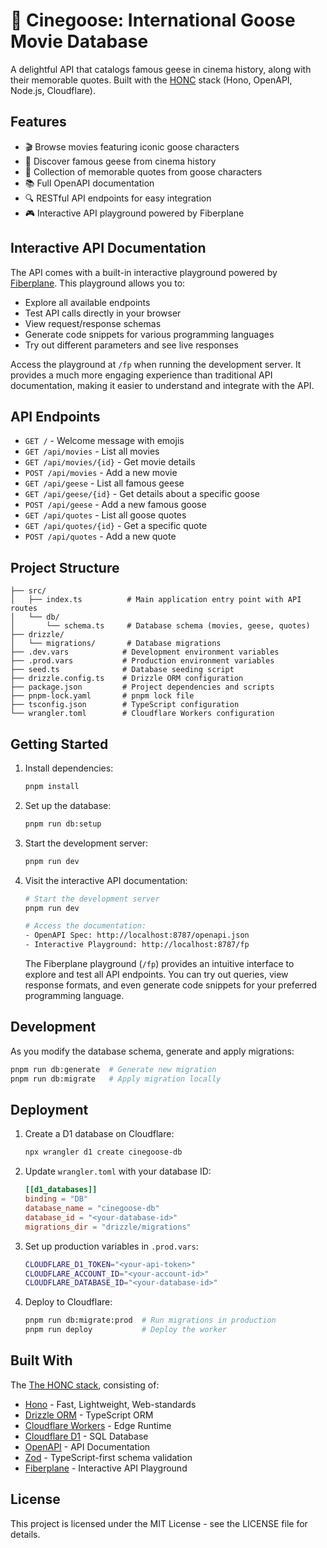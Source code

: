 # 🪿 Cinegoose: International Goose Movie Database

A delightful API that catalogs famous geese in cinema history, along with their memorable quotes. Built with the [HONC](https://honc.dev/) stack (Hono, OpenAPI, Node.js, Cloudflare).

## Features

- 🎬 Browse movies featuring iconic goose characters
- 🪿 Discover famous geese from cinema history
- 💬 Collection of memorable quotes from goose characters
- 📚 Full OpenAPI documentation
- 🔍 RESTful API endpoints for easy integration
- 🎮 Interactive API playground powered by Fiberplane

## Interactive API Documentation

The API comes with a built-in interactive playground powered by [Fiberplane](https://fiberplane.com/). This playground allows you to:

- Explore all available endpoints
- Test API calls directly in your browser
- View request/response schemas
- Generate code snippets for various programming languages
- Try out different parameters and see live responses

Access the playground at `/fp` when running the development server. It provides a much more engaging experience than traditional API documentation, making it easier to understand and integrate with the API.

## API Endpoints

- `GET /` - Welcome message with emojis
- `GET /api/movies` - List all movies
- `GET /api/movies/{id}` - Get movie details
- `POST /api/movies` - Add a new movie
- `GET /api/geese` - List all famous geese
- `GET /api/geese/{id}` - Get details about a specific goose
- `POST /api/geese` - Add a new famous goose
- `GET /api/quotes` - List all goose quotes
- `GET /api/quotes/{id}` - Get a specific quote
- `POST /api/quotes` - Add a new quote

## Project Structure

```
├── src/
│   ├── index.ts          # Main application entry point with API routes
│   └── db/
│       └── schema.ts     # Database schema (movies, geese, quotes)
├── drizzle/
│   └── migrations/       # Database migrations
├── .dev.vars            # Development environment variables
├── .prod.vars           # Production environment variables
├── seed.ts              # Database seeding script
├── drizzle.config.ts    # Drizzle ORM configuration
├── package.json         # Project dependencies and scripts
├── pnpm-lock.yaml       # pnpm lock file
├── tsconfig.json        # TypeScript configuration
└── wrangler.toml        # Cloudflare Workers configuration
```

## Getting Started

1. Install dependencies:
   ```sh
   pnpm install
   ```

2. Set up the database:
   ```sh
   pnpm run db:setup
   ```

3. Start the development server:
   ```sh
   pnpm run dev
   ```

4. Visit the interactive API documentation:
   ```sh
   # Start the development server
   pnpm run dev
   
   # Access the documentation:
   - OpenAPI Spec: http://localhost:8787/openapi.json
   - Interactive Playground: http://localhost:8787/fp
   ```

   The Fiberplane playground (`/fp`) provides an intuitive interface to explore and test all API endpoints. You can try out queries, view response formats, and even generate code snippets for your preferred programming language.

## Development

As you modify the database schema, generate and apply migrations:

```sh
pnpm run db:generate  # Generate new migration
pnpm run db:migrate   # Apply migration locally
```

## Deployment

1. Create a D1 database on Cloudflare:
   ```sh
   npx wrangler d1 create cinegoose-db
   ```

2. Update `wrangler.toml` with your database ID:
   ```toml
   [[d1_databases]]
   binding = "DB"
   database_name = "cinegoose-db"
   database_id = "<your-database-id>"
   migrations_dir = "drizzle/migrations"
   ```

3. Set up production variables in `.prod.vars`:
   ```sh
   CLOUDFLARE_D1_TOKEN="<your-api-token>"
   CLOUDFLARE_ACCOUNT_ID="<your-account-id>"
   CLOUDFLARE_DATABASE_ID="<your-database-id>"
   ```

4. Deploy to Cloudflare:
   ```sh
   pnpm run db:migrate:prod  # Run migrations in production
   pnpm run deploy           # Deploy the worker
   ```

## Built With

The [The HONC stack](https://honc.dev/), consisting of:

- [Hono](https://hono.dev) - Fast, Lightweight, Web-standards
- [Drizzle ORM](https://orm.drizzle.team) - TypeScript ORM
- [Cloudflare Workers](https://workers.cloudflare.com) - Edge Runtime
- [Cloudflare D1](https://developers.cloudflare.com/d1) - SQL Database
- [OpenAPI](https://www.openapis.org) - API Documentation
- [Zod](https://zod.dev) - TypeScript-first schema validation
- [Fiberplane](https://fiberplane.com/) - Interactive API Playground

## License

This project is licensed under the MIT License - see the LICENSE file for details.
